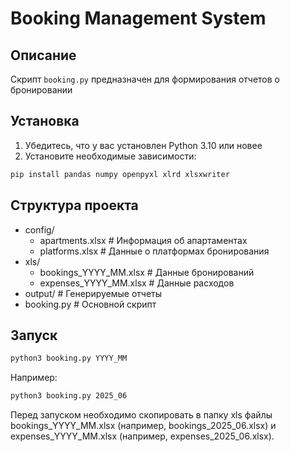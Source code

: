 # Booking Management System

## Описание
Скрипт `booking.py` предназначен для формирования отчетов о бронировании

## Установка
1. Убедитесь, что у вас установлен Python 3.10 или новее
2. Установите необходимые зависимости:
```bash
pip install pandas numpy openpyxl xlrd xlsxwriter
```

## Структура проекта
- config/
   - apartments.xlsx     # Информация об апартаментах
   - platforms.xlsx     # Данные о платформах бронирования
- xls/
   - bookings_YYYY_MM.xlsx  # Данные бронирований
   - expenses_YYYY_MM.xlsx  # Данные расходов
- output/                # Генерируемые отчеты
- booking.py             # Основной скрипт

## Запуск
```bash
python3 booking.py YYYY_MM
```

Например:
```bash
python3 booking.py 2025_06
```

Перед запуском необходимо скопировать в папку xls файлы bookings_YYYY_MM.xlsx (например, bookings_2025_06.xlsx) и expenses_YYYY_MM.xlsx (например, expenses_2025_06.xlsx).
